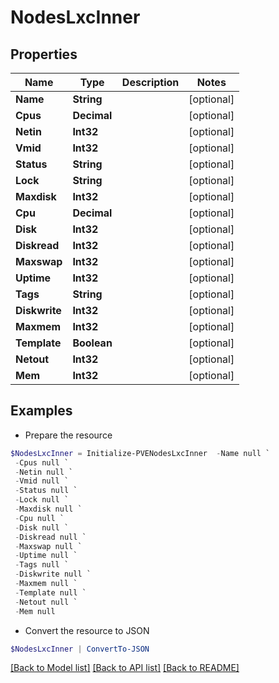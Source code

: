 # NodesLxcInner
## Properties

Name | Type | Description | Notes
------------ | ------------- | ------------- | -------------
**Name** | **String** |  | [optional] 
**Cpus** | **Decimal** |  | [optional] 
**Netin** | **Int32** |  | [optional] 
**Vmid** | **Int32** |  | [optional] 
**Status** | **String** |  | [optional] 
**Lock** | **String** |  | [optional] 
**Maxdisk** | **Int32** |  | [optional] 
**Cpu** | **Decimal** |  | [optional] 
**Disk** | **Int32** |  | [optional] 
**Diskread** | **Int32** |  | [optional] 
**Maxswap** | **Int32** |  | [optional] 
**Uptime** | **Int32** |  | [optional] 
**Tags** | **String** |  | [optional] 
**Diskwrite** | **Int32** |  | [optional] 
**Maxmem** | **Int32** |  | [optional] 
**Template** | **Boolean** |  | [optional] 
**Netout** | **Int32** |  | [optional] 
**Mem** | **Int32** |  | [optional] 

## Examples

- Prepare the resource
```powershell
$NodesLxcInner = Initialize-PVENodesLxcInner  -Name null `
 -Cpus null `
 -Netin null `
 -Vmid null `
 -Status null `
 -Lock null `
 -Maxdisk null `
 -Cpu null `
 -Disk null `
 -Diskread null `
 -Maxswap null `
 -Uptime null `
 -Tags null `
 -Diskwrite null `
 -Maxmem null `
 -Template null `
 -Netout null `
 -Mem null
```

- Convert the resource to JSON
```powershell
$NodesLxcInner | ConvertTo-JSON
```

[[Back to Model list]](../README.md#documentation-for-models) [[Back to API list]](../README.md#documentation-for-api-endpoints) [[Back to README]](../README.md)

